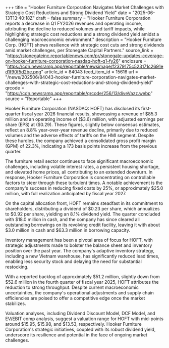 +++
title = "Hooker Furniture Corporation Navigates Market Challenges with Strategic Cost Reductions and Strong Dividend Yield"
date = "2025-06-13T13:40:18Z"
draft = false
summary = "Hooker Furniture Corporation reports a decrease in Q1 FY2026 revenues and operating income, attributing the decline to reduced volumes and tariff impacts, while highlighting strategic cost reductions and a strong dividend yield amidst a challenging macroeconomic environment."
description = "Hooker Furniture Corp. (HOFT) shows resilience with strategic cost cuts and strong dividends amid market challenges, per Stonegate Capital Partners."
source_link = "https://stonegateinc.reportablenews.com/pr/stonegate-updates-coverage-on-hooker-furniture-corporation-nasdaq-hoft-q1-fy26"
enclosure = "https://cdn.newsramp.app/reportable/newsimage/f2379175c523171c2691ed1f90f5d2be.png"
article_id = 84043
feed_item_id = 15616
url = "/news/202506/84043-hooker-furniture-corporation-navigates-market-challenges-with-strategic-cost-reductions-and-strong-dividend-yield"
qrcode = "https://cdn.newsramp.app/reportable/qrcode/256/13/diveVazz.webp"
source = "Reportable"
+++

<p>Hooker Furniture Corporation (NASDAQ: HOFT) has disclosed its first-quarter fiscal year 2026 financial results, showcasing a revenue of $85.3 million and an operating income of ($3.6) million, with adjusted earnings per share (EPS) at ($0.29). These figures, slightly below consensus estimates, reflect an 8.8% year-over-year revenue decline, primarily due to reduced volumes and the adverse effects of tariffs on the HMI segment. Despite these hurdles, the company achieved a consolidated gross profit margin (GPM) of 22.3%, indicating a 173 basis points increase from the previous quarter.</p><p>The furniture retail sector continues to face significant macroeconomic challenges, including volatile interest rates, a persistent housing shortage, and elevated home prices, all contributing to an extended downturn. In response, Hooker Furniture Corporation is concentrating on controllable factors to steer through these turbulent times. A notable achievement is the company's success in reducing fixed costs by 25%, or approximately $25.0 million, with full realization anticipated by fiscal year 2027.</p><p>On the capital allocation front, HOFT remains steadfast in its commitment to shareholders, distributing a dividend of $0.23 per share, which annualizes to $0.92 per share, yielding an 8.1% dividend yield. The quarter concluded with $18.0 million in cash, and the company has since cleared all outstanding borrowings on its revolving credit facility, leaving it with about $3.0 million in cash and $63.3 million in borrowing capacity.</p><p>Inventory management has been a pivotal area of focus for HOFT, with strategic adjustments made to bolster the balance sheet and inventory position over the past year. The company's adaptive inventory strategy, including a new Vietnam warehouse, has significantly reduced lead times, enabling less security stock and delaying the need for substantial restocking.</p><p>With a reported backlog of approximately $51.2 million, slightly down from $52.6 million in the fourth quarter of fiscal year 2025, HOFT attributes the reduction to strong throughput. Despite current macroeconomic uncertainties, the company's operational adjustments and supply chain efficiencies are poised to offer a competitive edge once the market stabilizes.</p><p>Valuation analyses, including Dividend Discount Model, DCF Model, and EV/EBIT comp analysis, suggest a valuation range for HOFT with mid-points around $15.95, $15.98, and $13.53, respectively. Hooker Furniture Corporation's strategic initiatives, coupled with its robust dividend yield, underscore its resilience and potential in the face of ongoing market challenges.</p>